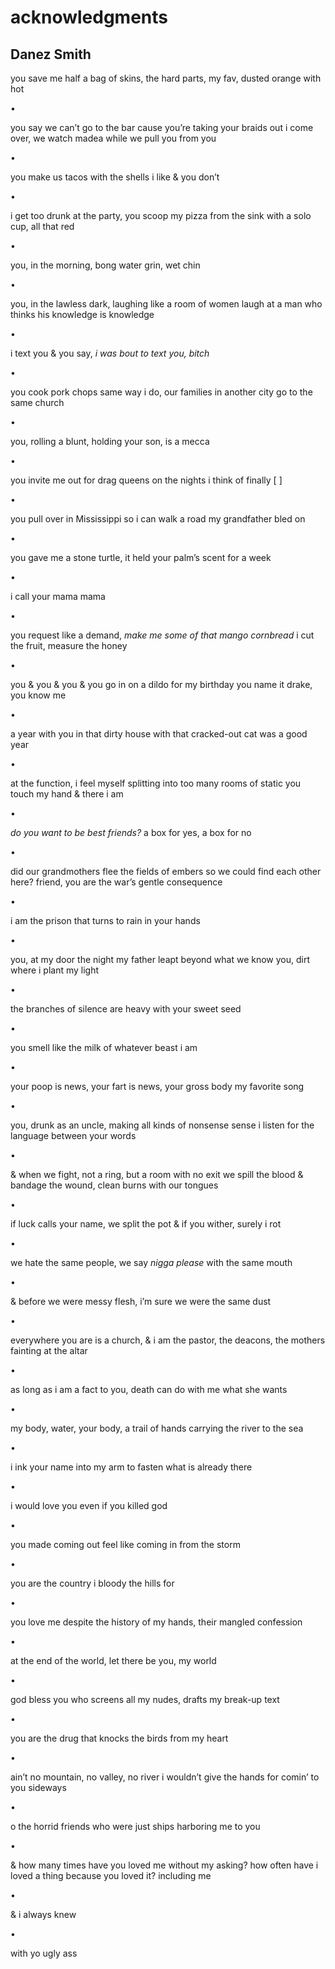 # acknowledgments
## Danez Smith
you save me half a bag of skins, the hard parts, my fav, dusted orange with
hot


•


you say we can’t go to the bar cause you’re taking your braids out
i come over, we watch madea while we pull you from you


•


you make us tacos with the shells i like & you don’t


•


i get too drunk at the party, you scoop my pizza from the sink with a solo
cup, all that red


•


you, in the morning, bong water grin, wet chin


•


you, in the lawless dark, laughing like a room of women laugh
at a man who thinks his knowledge is knowledge


•


i text you & you say, _i was bout to text you, bitch_


•


you cook pork chops same way i do, our families in another city go to the same
church


•


you, rolling a blunt, holding your son, is a mecca


•


you invite me out for drag queens on the nights i think of finally [ ]


•


you pull over in Mississippi so i can walk a road my grandfather bled on


•


you gave me a stone turtle, it held your palm’s scent for a week


•


i call your mama mama


•


you request like a demand, _make me some of that mango cornbread_
i cut the fruit, measure the honey


•


you & you & you & you go in on a dildo for my birthday
you name it drake, you know me


•


a year with you in that dirty house with that cracked-out cat was a good year


•


at the function, i feel myself splitting into too many rooms of static
you touch my hand & there i am


•


_do you want to be best friends?_
a box for yes, a box for no


•


did our grandmothers flee the fields of embers so we could find each other
here?
friend, you are the war’s gentle consequence


•


i am the prison that turns to rain in your hands


•


you, at my door the night my father leapt beyond what we know
you, dirt where i plant my light


•


the branches of silence are heavy with your sweet seed


•


you smell like the milk of whatever beast i am


•


your poop is news, your fart is news, your gross body my favorite song


•


you, drunk as an uncle, making all kinds of nonsense sense
i listen for the language between your words


•


& when we fight, not a ring, but a room with no exit
we spill the blood & bandage the wound, clean burns with our tongues


•


if luck calls your name, we split the pot
& if you wither, surely i rot


•


we hate the same people, we say _nigga please_ with the same mouth


•


& before we were messy flesh, i’m sure we were the same dust


•


everywhere you are is a church, & i am the pastor, the deacons, the mothers
fainting at the altar


•


as long as i am a fact to you, death can do with me what she wants


•


my body, water, your body, a trail of hands carrying the river to the sea


•


i ink your name into my arm to fasten what is already there


•


i would love you even if you killed god


•


you made coming out feel like coming in from the storm


•


you are the country i bloody the hills for


•


you love me despite the history of my hands, their mangled confession


•


at the end of the world, let there be you, my world


•


god bless you who screens all my nudes, drafts my break-up text


•


you are the drug that knocks the birds from my heart


•


ain’t no mountain, no valley, no river i wouldn’t give the hands for comin’ to
you sideways


•


o the horrid friends who were just ships harboring me to you


•


& how many times have you loved me without my asking?
how often have i loved a thing because you loved it?
including me


•


& i always knew


•


with yo ugly ass